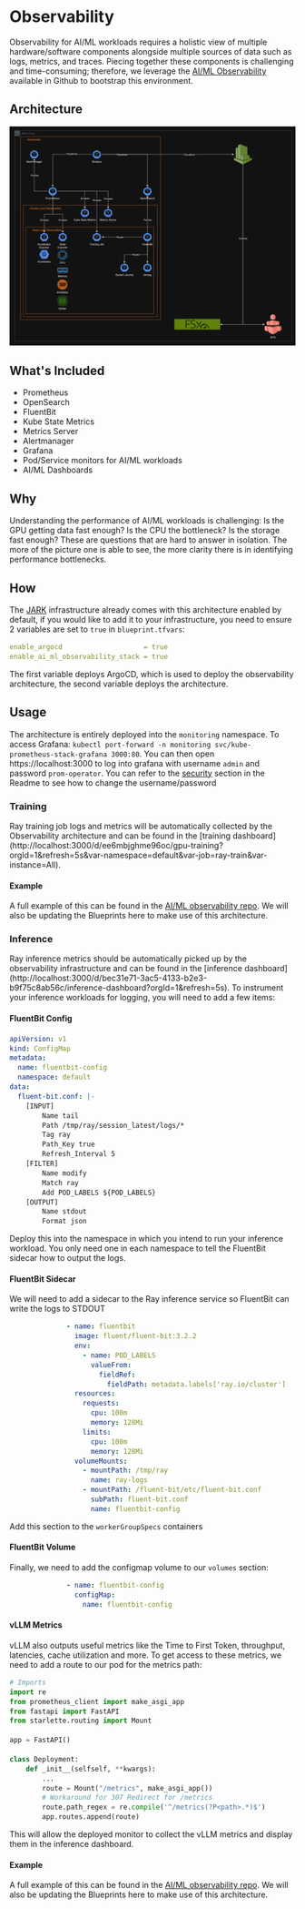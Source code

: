 # Observability

Observability for AI/ML workloads requires a holistic view of multiple hardware/software components alongside multiple sources of data such as logs, metrics, and traces. Piecing together these components is challenging and time-consuming; therefore, we leverage the [AI/ML Observability](https://github.com/awslabs/ai-ml-observability-reference-architecture) available in Github to bootstrap this environment.

## Architecture
![Architecture](https://github.com/awslabs/ai-ml-observability-reference-architecture/raw/main/static/reference_architecture.png)

## What's Included
- Prometheus
- OpenSearch
- FluentBit
- Kube State Metrics
- Metrics Server
- Alertmanager
- Grafana
- Pod/Service monitors for AI/ML workloads
- AI/ML Dashboards

## Why
Understanding the performance of AI/ML workloads is challenging: Is the GPU getting data fast enough? Is the CPU the bottleneck? Is the storage fast enough? These are questions that are hard to answer in isolation. The more of the picture one is able to see, the more clarity there is in identifying performance bottlenecks.

## How
The [JARK](https://awslabs.github.io/ai-on-eks/docs/infra/ai-ml/jark) infrastructure already comes with this architecture enabled by default, if you would like to add it to your infrastructure, you need to ensure 2 variables are set to `true` in `blueprint.tfvars`:

```yaml
enable_argocd                    = true
enable_ai_ml_observability_stack = true
```

The first variable deploys ArgoCD, which is used to deploy the observability architecture, the second variable deploys the architecture.

## Usage
The architecture is entirely deployed into the `monitoring` namespace. To access Grafana: `kubectl port-forward -n monitoring svc/kube-prometheus-stack-grafana 3000:80`. You can then open https://localhost:3000 to log into grafana with username `admin` and password `prom-operator`. You can refer to the [security](https://github.com/awslabs/ai-ml-observability-reference-architecture?tab=readme-ov-file#security) section in the Readme to see how to change the username/password

### Training
Ray training job logs and metrics will be automatically collected by the Observability architecture and can be found in the [training dashboard] (http://localhost:3000/d/ee6mbjghme96oc/gpu-training?orgId=1&refresh=5s&var-namespace=default&var-job=ray-train&var-instance=All).

#### Example
A full example of this can be found in the [AI/ML observability repo](https://github.com/awslabs/ai-ml-observability-reference-architecture/tree/main/examples/training). We will also be updating the Blueprints here to make use of this architecture.

### Inference
Ray inference metrics should be automatically picked up by the observability infrastructure and can be found in the [inference dashboard] (http://localhost:3000/d/bec31e71-3ac5-4133-b2e3-b9f75c8ab56c/inference-dashboard?orgId=1&refresh=5s). To instrument your inference workloads for logging, you will need to add a few items:

#### FluentBit Config
```yaml
apiVersion: v1
kind: ConfigMap
metadata:
  name: fluentbit-config
  namespace: default
data:
  fluent-bit.conf: |-
    [INPUT]
        Name tail
        Path /tmp/ray/session_latest/logs/*
        Tag ray
        Path_Key true
        Refresh_Interval 5
    [FILTER]
        Name modify
        Match ray
        Add POD_LABELS ${POD_LABELS}
    [OUTPUT]
        Name stdout
        Format json
```
Deploy this into the namespace in which you intend to run your inference workload. You only need one in each namespace to tell the FluentBit sidecar how to output the logs.

#### FluentBit Sidecar
We will need to add a sidecar to the Ray inference service so FluentBit can write the logs to STDOUT
```yaml
              - name: fluentbit
                image: fluent/fluent-bit:3.2.2
                env:
                  - name: POD_LABELS
                    valueFrom:
                      fieldRef:
                        fieldPath: metadata.labels['ray.io/cluster']
                resources:
                  requests:
                    cpu: 100m
                    memory: 128Mi
                  limits:
                    cpu: 100m
                    memory: 128Mi
                volumeMounts:
                  - mountPath: /tmp/ray
                    name: ray-logs
                  - mountPath: /fluent-bit/etc/fluent-bit.conf
                    subPath: fluent-bit.conf
                    name: fluentbit-config
```
Add this section to the `workerGroupSpecs` containers

#### FluentBit Volume
Finally, we need to add the configmap volume to our `volumes` section:
```yaml
              - name: fluentbit-config
                configMap:
                  name: fluentbit-config
```

#### vLLM Metrics
vLLM also outputs useful metrics like the Time to First Token, throughput, latencies, cache utilization and more. To get access to these metrics, we need to add a route to our pod for the metrics path:

```python
# Imports
import re
from prometheus_client import make_asgi_app
from fastapi import FastAPI
from starlette.routing import Mount

app = FastAPI()

class Deployment:
    def _init__(selfself, **kwargs):
        ...
        route = Mount("/metrics", make_asgi_app())
        # Workaround for 307 Redirect for /metrics
        route.path_regex = re.compile('^/metrics(?P<path>.*)$')
        app.routes.append(route)
```

This will allow the deployed monitor to collect the vLLM metrics and display them in the inference dashboard.

#### Example
A full example of this can be found in the [AI/ML observability repo](https://github.com/awslabs/ai-ml-observability-reference-architecture/tree/main/examples/inference). We will also be updating the Blueprints here to make use of this architecture.
